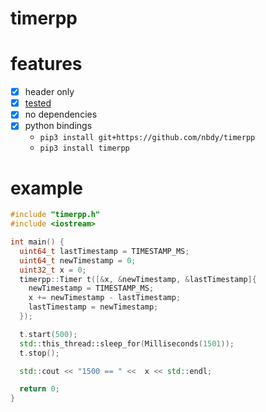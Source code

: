 # timerpp

# features

- [X] header only
- [X] [tested](tests.cpp)
- [X] no dependencies
- [X] python bindings
  - `pip3 install git+https://github.com/nbdy/timerpp`
  - `pip3 install timerpp`

# example

```c++
#include "timerpp.h"
#include <iostream>

int main() {
  uint64_t lastTimestamp = TIMESTAMP_MS;
  uint64_t newTimestamp = 0;
  uint32_t x = 0;
  timerpp::Timer t([&x, &newTimestamp, &lastTimestamp]{
    newTimestamp = TIMESTAMP_MS;
    x += newTimestamp - lastTimestamp;
    lastTimestamp = newTimestamp;
  });

  t.start(500);
  std::this_thread::sleep_for(Milliseconds(1501));
  t.stop();

  std::cout << "1500 == " <<  x << std::endl;

  return 0;
}
```